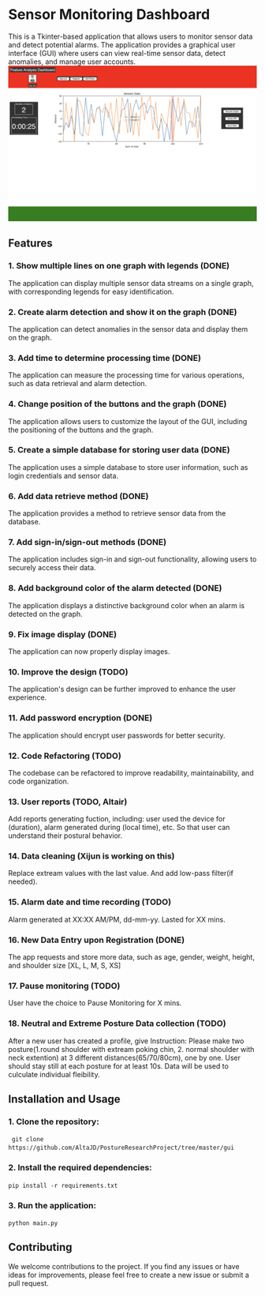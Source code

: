 # Sensor Monitoring Dashboard
This is a Tkinter-based application that allows users to monitor sensor data and detect potential alarms. The application provides a graphical user interface (GUI) where users can view real-time sensor data, detect anomalies, and manage user accounts.
![Simple GUI Overview](data/img/UI_Overview.png)
## Features
### 1. Show multiple lines on one graph with legends (DONE)
The application can display multiple sensor data streams on a single graph, with corresponding legends for easy identification.
### 2. Create alarm detection and show it on the graph (DONE)
The application can detect anomalies in the sensor data and display them on the graph.
### 3. Add time to determine processing time (DONE)
The application can measure the processing time for various operations, such as data retrieval and alarm detection.
### 4. Change position of the buttons and the graph (DONE)
The application allows users to customize the layout of the GUI, including the positioning of the buttons and the graph.
### 5. Create a simple database for storing user data (DONE)
The application uses a simple database to store user information, such as login credentials and sensor data.
### 6. Add data retrieve method (DONE)
The application provides a method to retrieve sensor data from the database.
### 7. Add sign-in/sign-out methods (DONE)
The application includes sign-in and sign-out functionality, allowing users to securely access their data.
### 8. Add background color of the alarm detected (DONE)
The application displays a distinctive background color when an alarm is detected on the graph.
### 9. Fix image display (DONE)
The application can now properly display images.
### 10. Improve the design (TODO)
The application's design can be further improved to enhance the user experience.
### 11. Add password encryption (DONE)
The application should encrypt user passwords for better security.
### 12. Code Refactoring (TODO)
The codebase can be refactored to improve readability, maintainability, and code organization.
### 13. User reports (TODO, Altair)
Add reports generating fuction, including: user used the device for (duration), alarm generated during (local time), etc. So that user can understand their postural behavior.
### 14. Data cleaning (Xijun is working on this)
Replace extream values with the last value. And add low-pass filter(if needed).
### 15. Alarm date and time recording (TODO)
Alarm generated at XX:XX AM/PM, dd-mm-yy. Lasted for XX mins.
### 16. New Data Entry upon Registration (DONE)
The app requests and store more data, such as age, gender, weight, height, and shoulder size [XL, L, M, S, XS]
### 17. Pause monitoring (TODO)
User have the choice to Pause Monitoring for X mins.
### 18. Neutral and Extreme Posture Data collection (TODO)
After a new user has created a profile, give Instruction: Please make two posture(1.round shoulder with extream poking chin, 2. normal shoulder with neck extention) at 3 different distances(65/70/80cm), one by one. User should stay still at each posture for at least 10s. Data will be used to culculate individual fleibility. 

## Installation and Usage
### 1. Clone the repository:
``` git clone https://github.com/AltaJD/PostureResearchProject/tree/master/gui```
### 2. Install the required dependencies:
```pip install -r requirements.txt```
### 3. Run the application:
```python main.py```
## Contributing
We welcome contributions to the project. If you find any issues or have ideas for improvements, please feel free to create a new issue or submit a pull request.
